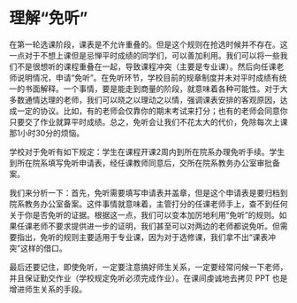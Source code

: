# 理解“免听”

在第一轮选课阶段，课表是不允许重叠的。但是这个规则在抢选时候并不存在。这一点对于不想上课但是忌惮平时成绩的同学们，可以善加利用。我们可以将一些我们不是很想听的课程重叠在一起，导致课程冲突（主要是专业课）。然后向任课老师说明情况，申请“免听”。在免听环节，学校目前的规章制度并未对平时成绩有统一的书面解释。一个事情，要是能走到商量的阶段，就意味着各种可能性。对于大多数通情达理的老师，我们可以晓之以理动之以情，强调课表安排的客观原因，达成一定的协议。比如，有的老师会仅靠你的期末考试来打分；也有的老师会同意你只要交了作业就算平时成绩。总之，免听会让我们不花太大的代价，免除每次上课那1小时30分的烦恼。

学校对于免听有如下规定：学生在课程开课2周内到所在院系办理免听手续。学生到所在院系填写免听申请表，经任课教师同意后，交所在院系教务办公室审批备案。

我们来分析一下：首先，免听需要填写申请表并盖章，但是这个申请表是要归档到院系教务办公室备案。这件事情就意味着，主管打分的任课老师手上，查不到任何关于你是否免听的证据。根据这一点，我们可以变本加厉地利用“免听”的规则。如果任课老师不要求提供进一步的证明，我们甚至可以对两边的老师都说免听。但需要指出，免听的规则主要适用于专业课，因为对于选修课，我们拿不出“课表冲突”这样的借口。

最后还要记住，即使免听，一定要注意搞好师生关系，一定要经常问候一下老师，并且保证勤交作业（学校规定免听必须完成作业）。在课间虔诚地去拷贝 PPT 也是增进师生关系的手段。

